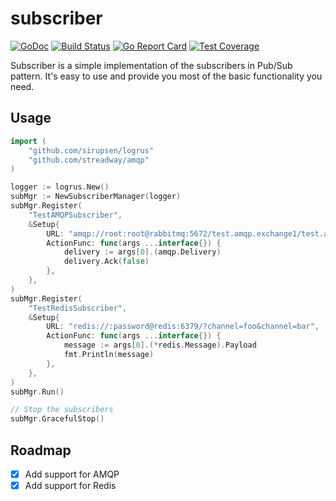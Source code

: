 # subscriber

[![GoDoc](https://godoc.org/github.com/FX-HAO/subscriber?status.svg)](http://godoc.org/github.com/FX-HAO/subscriber)
[![Build Status](https://travis-ci.org/FX-HAO/subscriber.svg?branch=master)](https://travis-ci.org/FX-HAO/subscriber)
[![Go Report Card](https://goreportcard.com/badge/github.com/FX-HAO/subscriber)](https://goreportcard.com/report/github.com/FX-HAO/subscriber)
[![Test Coverage](https://api.codeclimate.com/v1/badges/d56ab630a64c030488c4/test_coverage)](https://codeclimate.com/github/FX-HAO/subscriber/test_coverage)

Subscriber is a simple implementation of the subscribers in Pub/Sub pattern. It's easy to use and provide you most of the basic functionality you need.

## Usage

```go
import (
	"github.com/sirupsen/logrus"
	"github.com/streadway/amqp"
)

logger := logrus.New()
subMgr := NewSubscriberManager(logger)
subMgr.Register(
    "TestAMQPSubscriber",
    &Setup{
        URL: "amqp://root:root@rabbitmq:5672/test.amqp.exchange1/test.amqp.queue1?route=foo&route=bar&ack=false&type=direct",
        ActionFunc: func(args ...interface{}) {
            delivery := args[0].(amqp.Delivery)
            delivery.Ack(false)
        },
    },
)
subMgr.Register(
    "TestRedisSubscriber",
    &Setup{
        URL: "redis://:password@redis:6379/?channel=foo&channel=bar",
        ActionFunc: func(args ...interface{}) {
            message := args[0].(*redis.Message).Payload
            fmt.Println(message)
        },
    },
)
subMgr.Run()

// Stop the subscribers
subMgr.GracefulStop()
```

## Roadmap
- [x] Add support for AMQP
- [x] Add support for Redis
